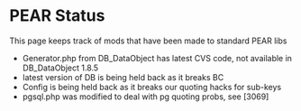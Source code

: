 <!-- Name: RFC/PearStatus -->
<!-- Version: 1 -->
<!-- Last-Modified: 2007/04/24 12:24:17 -->
<!-- Author: demian -->
# PEAR Status
This page keeps track of mods that have been made to standard PEAR libs
 * Generator.php from DB_DataObject has latest CVS code, not available in DB_DataObject 1.8.5
 * latest version of DB is being held back as it breaks BC
 * Config is being held back as it breaks our quoting hacks for sub-keys
 * pgsql.php was modified to deal with pg quoting probs, see [3069]